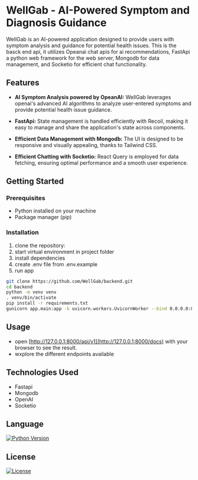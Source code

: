 # WellGab - AI-Powered Symptom and Diagnosis Guidance

WellGab is an AI-powered application designed to provide users with symptom analysis and guidance for potential health issues. This is the basck end api, it utilizes Opeanai chat apis for ai recommendations, FastApi a python web framework for the web server, Mongodb for data management, and Socketio for efficient chat functionality.

## Features

- **AI Symptom Analysis powered by OpeanAI:** WellGab leverages openai's advanced AI algorithms to analyze user-entered symptoms and provide potential health issue guidance.

- **FastApi:** State management is handled efficiently with Recoil, making it easy to manage and share the application's state across components.

- **Efficient Data Management with Mongodb:** The UI is designed to be responsive and visually appealing, thanks to Tailwind CSS.

- **Efficient Chatting with Socketio:** React Query is employed for data fetching, ensuring optimal performance and a smooth user experience.

## Getting Started

### Prerequisites

- Python installed on your machine
- Package manager (pip)

### Installation

1. clone the repository:
2. start virtual environment in project folder
3. install dependencies
4. create .env file from .env.example
5. run app

```bash
git clone https://github.com/WellGab/backend.git
cd backend
python -m venv venv
. venv/bin/activate    
pip install -r requirements.txt
gunicorn app.main:app -k uvicorn.workers.UvicornWorker --bind 0.0.0.0:8000
```

## Usage
- open [http://127.0.0.1:8000/api/v1](http://127.0.0.1:8000/docs) with your browser to see the result.
- wxplore the different endpoints available

## Technologies Used

- Fastapi
- Mongodb
- OpenAI
- Socketio

## Language
[![Python Version](https://img.shields.io/badge/python-3.7%20%7C%203.8%20%7C%203.9-blue.svg)](https://www.python.org/downloads/)

## License
[![License](https://img.shields.io/badge/license-MIT-blue.svg)](https://opensource.org/licenses/MIT)